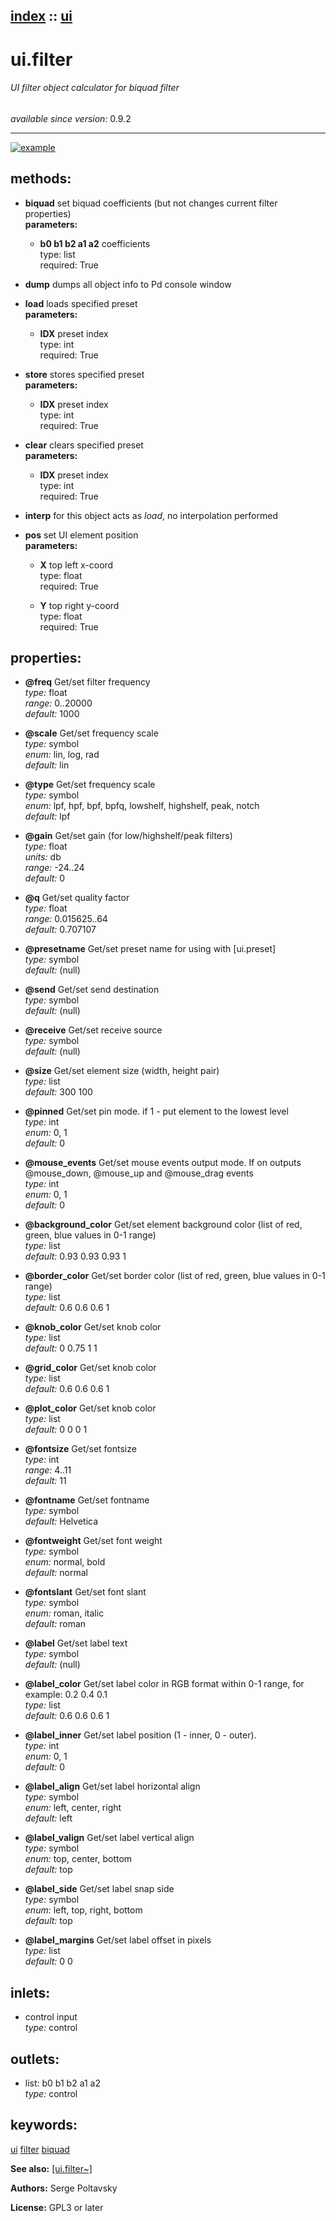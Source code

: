 [index](index.html) :: [ui](category_ui.html)
---

# ui.filter

###### UI filter object calculator for biquad filter

*available since version:* 0.9.2

---




[![example](../examples/img/ui.filter.jpg)](../examples/pd/ui.filter.pd)





## methods:

* **biquad**
set biquad coefficients (but not changes current filter properties)<br>
  __parameters:__
  - **b0 b1 b2 a1 a2** coefficients<br>
    type: list <br>
    required: True <br>

* **dump**
dumps all object info to Pd console window<br>

* **load**
loads specified preset<br>
  __parameters:__
  - **IDX** preset index<br>
    type: int <br>
    required: True <br>

* **store**
stores specified preset<br>
  __parameters:__
  - **IDX** preset index<br>
    type: int <br>
    required: True <br>

* **clear**
clears specified preset<br>
  __parameters:__
  - **IDX** preset index<br>
    type: int <br>
    required: True <br>

* **interp**
for this object acts as *load*, no interpolation performed<br>

* **pos**
set UI element position<br>
  __parameters:__
  - **X** top left x-coord<br>
    type: float <br>
    required: True <br>

  - **Y** top right y-coord<br>
    type: float <br>
    required: True <br>




## properties:

* **@freq** 
Get/set filter frequency<br>
_type:_ float<br>
_range:_ 0..20000<br>
_default:_ 1000<br>

* **@scale** 
Get/set frequency scale<br>
_type:_ symbol<br>
_enum:_ lin, log, rad<br>
_default:_ lin<br>

* **@type** 
Get/set frequency scale<br>
_type:_ symbol<br>
_enum:_ lpf, hpf, bpf, bpfq, lowshelf, highshelf, peak, notch<br>
_default:_ lpf<br>

* **@gain** 
Get/set gain (for low/highshelf/peak filters)<br>
_type:_ float<br>
_units:_ db<br>
_range:_ -24..24<br>
_default:_ 0<br>

* **@q** 
Get/set quality factor<br>
_type:_ float<br>
_range:_ 0.015625..64<br>
_default:_ 0.707107<br>

* **@presetname** 
Get/set preset name for using with [ui.preset]<br>
_type:_ symbol<br>
_default:_ (null)<br>

* **@send** 
Get/set send destination<br>
_type:_ symbol<br>
_default:_ (null)<br>

* **@receive** 
Get/set receive source<br>
_type:_ symbol<br>
_default:_ (null)<br>

* **@size** 
Get/set element size (width, height pair)<br>
_type:_ list<br>
_default:_ 300 100<br>

* **@pinned** 
Get/set pin mode. if 1 - put element to the lowest level<br>
_type:_ int<br>
_enum:_ 0, 1<br>
_default:_ 0<br>

* **@mouse_events** 
Get/set mouse events output mode. If on outputs @mouse_down, @mouse_up and @mouse_drag
events<br>
_type:_ int<br>
_enum:_ 0, 1<br>
_default:_ 0<br>

* **@background_color** 
Get/set element background color (list of red, green, blue values in 0-1 range)<br>
_type:_ list<br>
_default:_ 0.93 0.93 0.93 1<br>

* **@border_color** 
Get/set border color (list of red, green, blue values in 0-1 range)<br>
_type:_ list<br>
_default:_ 0.6 0.6 0.6 1<br>

* **@knob_color** 
Get/set knob color<br>
_type:_ list<br>
_default:_ 0 0.75 1 1<br>

* **@grid_color** 
Get/set knob color<br>
_type:_ list<br>
_default:_ 0.6 0.6 0.6 1<br>

* **@plot_color** 
Get/set knob color<br>
_type:_ list<br>
_default:_ 0 0 0 1<br>

* **@fontsize** 
Get/set fontsize<br>
_type:_ int<br>
_range:_ 4..11<br>
_default:_ 11<br>

* **@fontname** 
Get/set fontname<br>
_type:_ symbol<br>
_default:_ Helvetica<br>

* **@fontweight** 
Get/set font weight<br>
_type:_ symbol<br>
_enum:_ normal, bold<br>
_default:_ normal<br>

* **@fontslant** 
Get/set font slant<br>
_type:_ symbol<br>
_enum:_ roman, italic<br>
_default:_ roman<br>

* **@label** 
Get/set label text<br>
_type:_ symbol<br>
_default:_ (null)<br>

* **@label_color** 
Get/set label color in RGB format within 0-1 range, for example: 0.2 0.4 0.1<br>
_type:_ list<br>
_default:_ 0.6 0.6 0.6 1<br>

* **@label_inner** 
Get/set label position (1 - inner, 0 - outer).<br>
_type:_ int<br>
_enum:_ 0, 1<br>
_default:_ 0<br>

* **@label_align** 
Get/set label horizontal align<br>
_type:_ symbol<br>
_enum:_ left, center, right<br>
_default:_ left<br>

* **@label_valign** 
Get/set label vertical align<br>
_type:_ symbol<br>
_enum:_ top, center, bottom<br>
_default:_ top<br>

* **@label_side** 
Get/set label snap side<br>
_type:_ symbol<br>
_enum:_ left, top, right, bottom<br>
_default:_ top<br>

* **@label_margins** 
Get/set label offset in pixels<br>
_type:_ list<br>
_default:_ 0 0<br>



## inlets:

* control input<br>
_type:_ control



## outlets:

* list: b0 b1 b2 a1 a2<br>
_type:_ control



## keywords:

[ui](keywords/ui.html)
[filter](keywords/filter.html)
[biquad](keywords/biquad.html)



**See also:**
[\[ui.filter~\]](ui.filter~.html)




**Authors:** Serge Poltavsky




**License:** GPL3 or later





